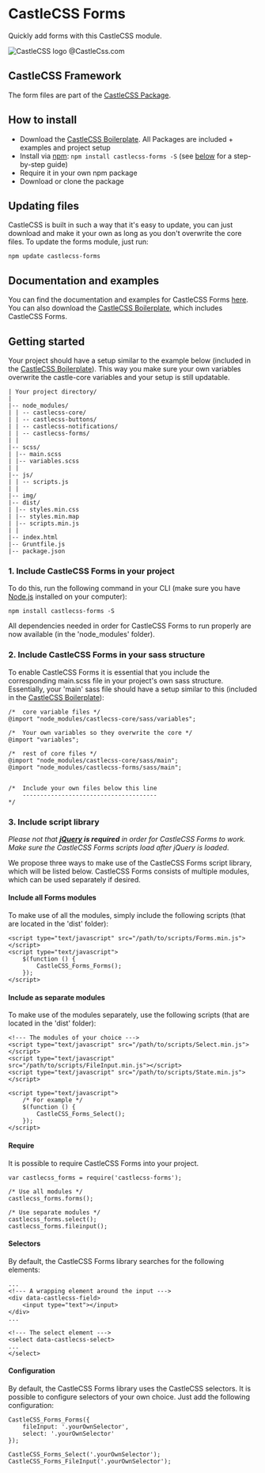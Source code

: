 # CastleCSS Forms
Quickly add forms with this CastleCSS module.

![CastleCSS logo @CastleCss.com](https://www.doordarius.nl/castlecss-logo-250.png)

## CastleCSS Framework
The form files are part of the [CastleCSS Package](https://github.com/CastleCSS/castlecss).

## How to install
- Download the [CastleCSS Boilerplate](https://www.github.com/CastleCSS/castlecss-boilerplate). All Packages are included + examples and project setup
- Install via [npm](https://www.npmjs.com/): ```npm install castlecss-forms -S``` (see [below](#getting-started) for a step-by-step guide)
- Require it in your own npm package
- Download or clone the package

## Updating files
CastleCSS is built in such a way that it's easy to update, you can just download and make it your own as long as you don't overwrite the core files. To update the forms module, just run:

```npm update castlecss-forms```

## Documentation and examples
You can find the documentation and examples for CastleCSS Forms [here](http://www.castlecss.com/forms.html). You can also download the [CastleCSS Boilerplate](https://github.com/castlecss/castlecss-boilerplate), which includes CastleCSS Forms.


## Getting started

Your project should have a setup similar to the example below (included in the [CastleCSS Boilerplate](https://github.com/CastleCSS/castlecss-boilerplate)).
This way you make sure your own variables overwrite the castle-core variables and your setup is still updatable.

```
| Your project directory/
|
|-- node_modules/
| | -- castlecss-core/
| | -- castlecss-buttons/
| | -- castlecss-notifications/
| | -- castlecss-forms/
| | 
|-- scss/
| |-- main.scss
| |-- variables.scss
| |
|-- js/
| | -- scripts.js
| |
|-- img/
|-- dist/
| |-- styles.min.css
| |-- styles.min.map
| |-- scripts.min.js
| |
|-- index.html
|-- Gruntfile.js
|-- package.json
```

### 1. Include CastleCSS Forms in your project
To do this, run the following command in your CLI (make sure you have [Node.js](https://nodejs.org/en/download/) installed on your computer):

```npm install castlecss-forms -S```

All dependencies needed in order for CastleCSS Forms to run properly are now available (in the 'node_modules' folder).


### 2. Include CastleCSS Forms in your sass structure
To enable CastleCSS Forms it is essential that you include the corresponding main.scss file in your project's own sass structure. Essentially, your 'main' sass file should have a setup similar to this (included in the [CastleCSS Boilerplate](https://github.com/CastleCSS/castlecss-boilerplate)): 

```
/*  core variable files */
@import "node_modules/castlecss-core/sass/variables";

/*  Your own variables so they overwrite the core */
@import "variables";

/*  rest of core files */
@import "node_modules/castlecss-core/sass/main";
@import "node_modules/castlecss-forms/sass/main";

 
/*  Include your own files below this line
    --------------------------------------
*/
```

### 3. Include script library

_Please not that **[jQuery](https://jquery.com/download/) is required** in order for CastleCSS Forms to work. Make sure the CastleCSS Forms scripts load after jQuery is loaded_.

We propose three ways to make use of the CastleCSS Forms script library, which will be listed below. CastleCSS Forms consists of multiple modules, which can be used separately if desired. 

#### Include all Forms modules
To make use of all the modules, simply include the following scripts (that are located in the 'dist' folder):

```
<script type="text/javascript" src="/path/to/scripts/Forms.min.js"></script>
<script type="text/javascript">
	$(function () {
		CastleCSS_Forms_Forms();
	});
</script>
```

#### Include as separate modules
To make use of the modules separately, use the following scripts (that are located in the 'dist' folder):

```
<!--- The modules of your choice --->
<script type="text/javascript" src="/path/to/scripts/Select.min.js"></script>
<script type="text/javascript" src="/path/to/scripts/FileInput.min.js"></script>
<script type="text/javascript" src="/path/to/scripts/State.min.js"></script>

<script type="text/javascript">
	/* For example */
	$(function () {
		CastleCSS_Forms_Select();
	});
</script>
```



#### Require
It is possible to require CastleCSS Forms into your project.

```
var castlecss_forms = require('castlecss-forms');

/* Use all modules */
castlecss_forms.forms();

/* Use separate modules */
castlecss_forms.select();
castlecss_forms.fileinput();
```

#### Selectors
By default, the CastleCSS Forms library searches for the following elements:

```
...
<!--- A wrapping element around the input --->
<div data-castlecss-field> 
	<input type="text"></input>
</div>
...

<!--- The select element --->
<select data-castlecss-select>
...
</select>
```

#### Configuration
By default, the CastleCSS Forms library uses the CastleCSS selectors.
It is possible to configure selectors of your own choice. Just add the following configuration:

```
CastleCSS_Forms_Forms({
	fileInput: '.yourOwnSelector',
	select: '.yourOwnSelector'
});

CastleCSS_Forms_Select('.yourOwnSelector');
CastleCSS_Forms_FileInput('.yourOwnSelector');
```
